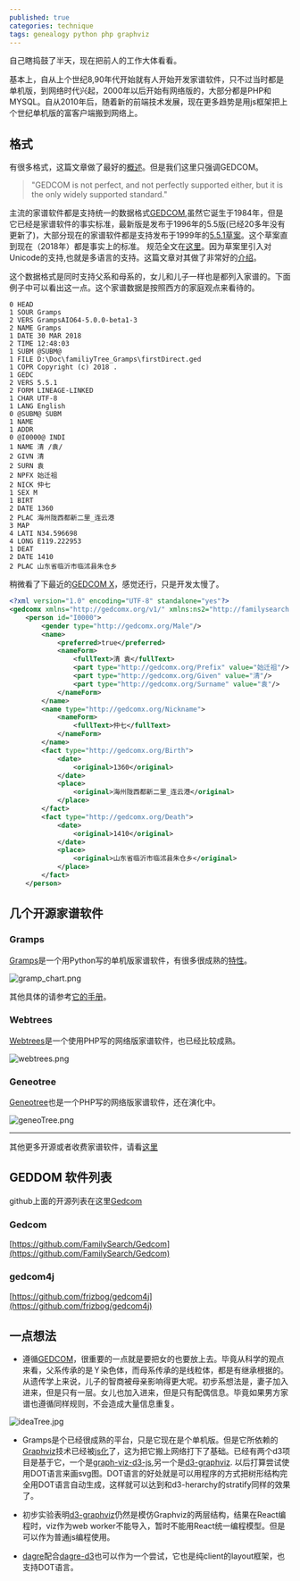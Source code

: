 ```yaml
---
published: true
categories: technique
tags: genealogy python php graphviz
---
```

自己瞎捣鼓了半天，现在把前人的工作大体看看。

基本上，自从上个世纪8,90年代开始就有人开始开发家谱软件，只不过当时都是单机版，到网络时代兴起，2000年以后开始有网络版的，大部分都是PHP和MYSQL。自从2010年后，随着新的前端技术发展，现在更多趋势是用js框架把上个世纪单机版的富客户端搬到网络上。

## 格式

有很多格式，这篇文章做了最好的[概述](https://www.tamurajones.net/GEDCOMAlternatives.xhtml)。但是我们这里只强调GEDCOM。

> "GEDCOM is not perfect, and not perfectly supported either, but it is the only widely supported standard."

主流的家谱软件都是支持统一的数据格式[GEDCOM](https://en.wikipedia.org/wiki/GEDCOM),虽然它诞生于1984年，但是它已经是家谱软件的事实标准，最新版是发布于1996年的5.5版(已经20多年没有更新了)，大部分现在的家谱软件都是支持发布于1999年的[5.5.1草案](http://wiki-en.genealogy.net/Gedcom_5.5.1)。这个草案直到现在（2018年）都是事实上的标准。 规范全文在[这里](https://www.tamurajones.net/GEDCOM/GEDCOM551.pdf)。因为草案里引入对Unicode的支持,也就是多语言的支持。这篇文章对其做了非常好的[介绍](https://www.tamurajones.net/AGentleIntroductionToGEDCOM.xhtml)。

这个数据格式是同时支持父系和母系的，女儿和儿子一样也是都列入家谱的。下面例子中可以看出这一点。这个家谱数据是按照西方的家庭观点来看待的。

```
0 HEAD
1 SOUR Gramps
2 VERS GrampsAIO64-5.0.0-beta1-3
2 NAME Gramps
1 DATE 30 MAR 2018
2 TIME 12:48:03
1 SUBM @SUBM@
1 FILE D:\Doc\familiyTree_Gramps\firstDirect.ged
1 COPR Copyright (c) 2018 .
1 GEDC
2 VERS 5.5.1
2 FORM LINEAGE-LINKED
1 CHAR UTF-8
1 LANG English
0 @SUBM@ SUBM
1 NAME
1 ADDR
0 @I0000@ INDI
1 NAME 清 /袁/
2 GIVN 清
2 SURN 袁
2 NPFX 始迁祖
2 NICK 仲七
1 SEX M
1 BIRT
2 DATE 1360
2 PLAC 海州陇西都新二里_连云港
3 MAP
4 LATI N34.596698
4 LONG E119.222953
1 DEAT
2 DATE 1410
2 PLAC 山东省临沂市临沭县朱仓乡
```

稍微看了下最近的[GEDCOM X](https://github.com/FamilySearch/gedcomx)，感觉还行，只是开发太慢了。

```xml
<?xml version="1.0" encoding="UTF-8" standalone="yes"?>
<gedcomx xmlns="http://gedcomx.org/v1/" xmlns:ns2="http://familysearch.org/v1/" xml:lang="en">
    <person id="I0000">
        <gender type="http://gedcomx.org/Male"/>
        <name>
            <preferred>true</preferred>
            <nameForm>
                <fullText>清 袁</fullText>
                <part type="http://gedcomx.org/Prefix" value="始迁祖"/>
                <part type="http://gedcomx.org/Given" value="清"/>
                <part type="http://gedcomx.org/Surname" value="袁"/>
            </nameForm>
        </name>
        <name type="http://gedcomx.org/Nickname">
            <nameForm>
                <fullText>仲七</fullText>
            </nameForm>
        </name>
        <fact type="http://gedcomx.org/Birth">
            <date>
                <original>1360</original>
            </date>
            <place>
                <original>海州陇西都新二里_连云港</original>
            </place>
        </fact>
        <fact type="http://gedcomx.org/Death">
            <date>
                <original>1410</original>
            </date>
            <place>
                <original>山东省临沂市临沭县朱仓乡</original>
            </place>
        </fact>
    </person>
```


## 几个开源家谱软件

### Gramps

[Gramps](https://github.com/gramps-project/gramps)是一个用Python写的单机版家谱软件，有很多很成熟的[特性](https://www.gramps-project.org/wiki/index.php?title=Features)。

![gramp_chart.png]({{site.baseurl}}/images/gramp_chart.png)

其他具体的请参考[它的手册](https://www.gramps-project.org/wiki/index.php?title=User_manual)。

### Webtrees

[Webtrees](https://github.com/fisharebest/webtrees)是一个使用PHP写的网络版家谱软件，也已经比较成熟。

![webtrees.png]({{site.baseurl}}/images/webtrees.png)

### Geneotree

[Geneotree](http://www.geneotree.com/)也是一个PHP写的网络版家谱软件，还在演化中。

![geneoTree.png]({{site.baseurl}}/images/geneoTree.png)

-----

其他更多开源或者收费家谱软件，请看[这里](https://en.wikipedia.org/wiki/Genealogy_software)


## GEDDOM 软件列表

github上面的开源列表在这里[Gedcom](https://github.com/todrobbins/awesome-gedcom)

### Gedcom

[https://github.com/FamilySearch/Gedcom](https://github.com/FamilySearch/Gedcom)

### gedcom4j

[https://github.com/frizbog/gedcom4j](https://github.com/frizbog/gedcom4j)



## 一点想法

* 遵循[GEDCOM](https://en.wikipedia.org/wiki/GEDCOM)，很重要的一点就是要把女的也要放上去。毕竟从科学的观点来看，父系传承的是Ｙ染色体，而母系传承的是线粒体，都是有继承根据的。从遗传学上来说，儿子的智商被母亲影响得更大呢。初步系想法是，妻子加入进来，但是只有一层。女儿也加入进来，但是只有配偶信息。毕竟如果男方家谱也遵循同样规则，不会造成大量信息重复。

![ideaTree.jpg]({{site.baseurl}}/images/ideaTree.jpg)

* Gramps是个已经很成熟的平台，只是它现在是个单机版。但是它所依赖的[Graphviz](http://www.graphviz.org/)技术已经被[js化](https://github.com/mdaines/viz.js)了，这为把它搬上网络打下了基础。已经有两个d3项目是基于它，一个是[graph-viz-d3-js](https://github.com/mstefaniuk/graph-viz-d3-js),另一个是[d3-graphviz](https://github.com/magjac/d3-graphviz). 以后打算尝试使用DOT语言来画svg图。DOT语言的好处就是可以用程序的方式把树形结构完全用DOT语言自动生成，这样就可以达到和d3-herarchy的stratify同样的效果了。

* 初步实验表明[d3-graphviz](https://github.com/magjac/d3-graphviz)仍然是模仿Graphviz的两层结构，结果在React编程时，viz作为web worker不能导入，暂时不能用React统一编程模型。但是可以作为普通js编程使用。

* [dagre](https://github.com/dagrejs/dagre)配合[dagre-d3](https://github.com/dagrejs/dagre-d3)也可以作为一个尝试，它也是纯client的layout框架，也支持DOT语言。
